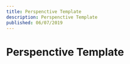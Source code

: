 ```yaml
---
title: Perspenctive Template
description: Perspenctive Template
published: 06/07/2019
---
```


# Perspenctive Template
